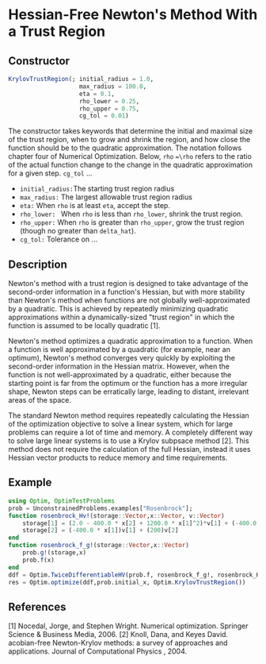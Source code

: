 # Hessian-Free Newton's Method With a Trust Region
## Constructor
```julia
KrylovTrustRegion(; initial_radius = 1.0,
                    max_radius = 100.0,
                    eta = 0.1,
                    rho_lower = 0.25,
                    rho_upper = 0.75,
                    cg_tol = 0.01)
```

The constructor takes keywords that determine the initial and maximal size of the trust region, when to grow and shrink the region, and how close the function should be to the quadratic approximation.  The notation follows chapter four of Numerical Optimization.  Below, ```rho``` ``=\rho`` refers to the ratio of the actual function change to the change in the quadratic approximation for a given step. ```cg_tol``` ...

* `initial_radius:`The starting trust region radius
*  `max_radius:` The largest allowable trust region radius
*  `eta:` When ```rho``` is at least ```eta```, accept the step.
*  `rho_lower: ` When ```rho``` is less than ```rho_lower```, shrink the trust region.
*  `rho_upper:` When ```rho``` is greater than ```rho_upper```, grow the trust region (though no greater than ```delta_hat```).
*  `cg_tol:` Tolerance on ...

## Description
Newton's method with a trust region is designed to take advantage of the second-order information in a function's Hessian, but with more stability than Newton's method when functions are not globally well-approximated by a quadratic.  This is achieved by repeatedly minimizing quadratic approximations within a dynamically-sized "trust region" in which the function is assumed to be locally quadratic [1].

Newton's method optimizes a quadratic approximation to a function. When a function is well approximated by a quadratic (for example, near an optimum), Newton's method converges very quickly by exploiting the second-order information in the Hessian matrix.  However, when the function is not well-approximated by a quadratic, either because the starting point is far from the optimum or the function has a more irregular shape, Newton steps can be erratically large, leading to distant, irrelevant areas of the space.

The standard Newton method requires repeatedly calculating the Hessian of the optimization objective to solve a linear system, which for large problems can require a lot of time and memory. A completely different way to solve large linear systems is to use a Krylov subpsace method [2]. This method does not require the calculation of the full Hessian, instead it uses Hessian vector products to reduce memory and time requirements.
## Example

```julia
using Optim, OptimTestProblems
prob = UnconstrainedProblems.examples["Rosenbrock"];
function rosenbrock_Hv!(storage::Vector,x::Vector, v::Vector)
    storage[1] = (2.0 - 400.0 * x[2] + 1200.0 * x[1]^2)*v[1] + (-400.0 * x[1])v[2]
    storage[2] = (-400.0 * x[1])v[1] + (200)v[2]
end
function rosenbrock_f_g!(storage::Vector,x::Vector)
    prob.g!(storage,x)
    prob.f(x)
end
ddf = Optim.TwiceDifferentiableHV(prob.f, rosenbrock_f_g!, rosenbrock_Hv!, prob.initial_x)
res = Optim.optimize(ddf,prob.initial_x, Optim.KrylovTrustRegion())
```
## References

[1] Nocedal, Jorge, and Stephen Wright. Numerical optimization. Springer Science & Business Media, 2006.
[2] Knoll, Dana, and Keyes David. acobian-free Newton-Krylov methods: a survey of approaches and applications. Journal of Computational Physics , 2004. 
